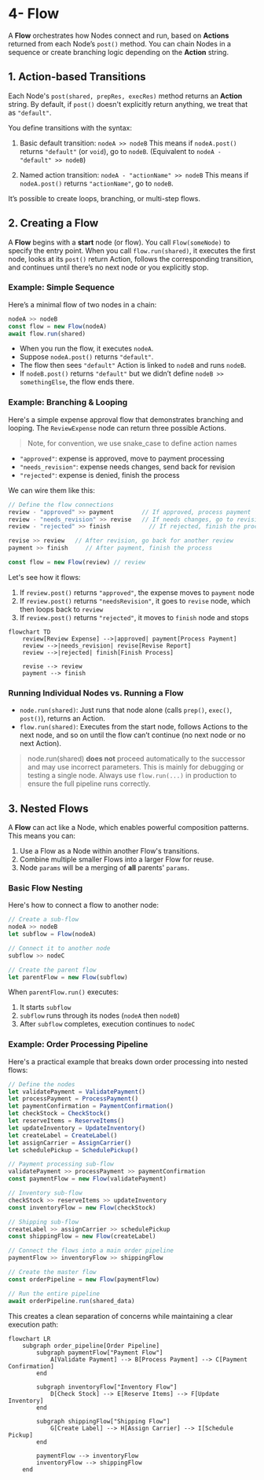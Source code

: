 # 4- Flow

A **Flow** orchestrates how Nodes connect and run, based on **Actions** returned from each Node’s `post()` method. You can chain Nodes in a sequence or create branching logic depending on the **Action** string.

## 1. Action-based Transitions

Each Node's `post(shared, prepRes, execRes)` method returns an **Action** string. By default, if `post()` doesn't explicitly return anything, we treat that as `"default"`.

You define transitions with the syntax:

1. Basic default transition: `nodeA >> nodeB`
  This means if `nodeA.post()` returns `"default"` (or `void`), go to `nodeB`. 
  (Equivalent to `nodeA - "default" >> nodeB`)

2. Named action transition: `nodeA - "actionName" >> nodeB`
  This means if `nodeA.post()` returns `"actionName"`, go to `nodeB`.

It’s possible to create loops, branching, or multi-step flows.

## 2. Creating a Flow

A **Flow** begins with a **start** node (or flow). You call `Flow(someNode)` to specify the entry point. When you call `flow.run(shared)`, it executes the first node, looks at its `post()` return Action, follows the corresponding transition, and continues until there’s no next node or you explicitly stop.

### Example: Simple Sequence

Here’s a minimal flow of two nodes in a chain:

```javascript
nodeA >> nodeB
const flow = new Flow(nodeA)
await flow.run(shared)
```

- When you run the flow, it executes `nodeA`.  
- Suppose `nodeA.post()` returns `"default"`.  
- The flow then sees `"default"` Action is linked to `nodeB` and runs `nodeB`.  
- If `nodeB.post()` returns `"default"` but we didn’t define `nodeB >> somethingElse`, the flow ends there.

### Example: Branching & Looping

Here's a simple expense approval flow that demonstrates branching and looping. The `ReviewExpense` node can return three possible Actions. 

> Note, for convention, we use snake_case to define action names

- `"approved"`: expense is approved, move to payment processing
- `"needs_revision"`: expense needs changes, send back for revision 
- `"rejected"`: expense is denied, finish the process

We can wire them like this:

```javascript
// Define the flow connections
review - "approved" >> payment        // If approved, process payment
review - "needs_revision" >> revise   // If needs changes, go to revision
review - "rejected" >> finish           // If rejected, finish the process

revise >> review   // After revision, go back for another review
payment >> finish     // After payment, finish the process

const flow = new Flow(review) // review
```

Let's see how it flows:

1. If `review.post()` returns `"approved"`, the expense moves to `payment` node
2. If `review.post()` returns `"needsRevision"`, it goes to `revise` node, which then loops back to `review`
3. If `review.post()` returns `"rejected"`, it moves to `finish` node and stops

```mermaid
flowchart TD
    review[Review Expense] -->|approved| payment[Process Payment]
    review -->|needs_revision| revise[Revise Report]
    review -->|rejected| finish[Finish Process]

    revise --> review
    payment --> finish
```

### Running Individual Nodes vs. Running a Flow

- `node.run(shared)`: Just runs that node alone (calls `prep()`, `exec()`, `post()`), returns an Action. 
- `flow.run(shared)`: Executes from the start node, follows Actions to the next node, and so on until the flow can’t continue (no next node or no next Action).


> node.run(shared) **does not** proceed automatically to the successor and may use incorrect parameters.
> This is mainly for debugging or testing a single node.
> Always use `flow.run(...)` in production to ensure the full pipeline runs correctly.


## 3. Nested Flows

A **Flow** can act like a Node, which enables powerful composition patterns. This means you can:

1. Use a Flow as a Node within another Flow's transitions.  
2. Combine multiple smaller Flows into a larger Flow for reuse.  
3. Node `params` will be a merging of **all** parents' `params`.

### Basic Flow Nesting

Here's how to connect a flow to another node:

```javascript
// Create a sub-flow
nodeA >> nodeB
let subflow = Flow(nodeA)

// Connect it to another node
subflow >> nodeC

// Create the parent flow
let parentFlow = new Flow(subflow)
```

When `parentFlow.run()` executes:
1. It starts `subflow`
2. `subflow` runs through its nodes (`nodeA` then `nodeB`)
3. After `subflow` completes, execution continues to `nodeC`

### Example: Order Processing Pipeline

Here's a practical example that breaks down order processing into nested flows:

```javascript
// Define the nodes
let validatePayment = ValidatePayment()
let processPayment = ProcessPayment()
let paymentConfirmation = PaymentConfirmation()
let checkStock = CheckStock()
let reserveItems = ReserveItems()
let updateInventory = UpdateInventory()
let createLabel = CreateLabel()
let assignCarrier = AssignCarrier()
let schedulePickup = SchedulePickup()

// Payment processing sub-flow
validatePayment >> processPayment >> paymentConfirmation
const paymentFlow = new Flow(validatePayment)

// Inventory sub-flow
checkStock >> reserveItems >> updateInventory
const inventoryFlow = new Flow(checkStock)

// Shipping sub-flow
createLabel >> assignCarrier >> schedulePickup
const shippingFlow = new Flow(createLabel)

// Connect the flows into a main order pipeline
paymentFlow >> inventoryFlow >> shippingFlow

// Create the master flow
const orderPipeline = new Flow(paymentFlow)

// Run the entire pipeline
await orderPipeline.run(shared_data)
```

This creates a clean separation of concerns while maintaining a clear execution path:

```mermaid
flowchart LR
    subgraph order_pipeline[Order Pipeline]
        subgraph paymentFlow["Payment Flow"]
            A[Validate Payment] --> B[Process Payment] --> C[Payment Confirmation]
        end

        subgraph inventoryFlow["Inventory Flow"]
            D[Check Stock] --> E[Reserve Items] --> F[Update Inventory]
        end

        subgraph shippingFlow["Shipping Flow"]
            G[Create Label] --> H[Assign Carrier] --> I[Schedule Pickup]
        end

        paymentFlow --> inventoryFlow
        inventoryFlow --> shippingFlow
    end
```